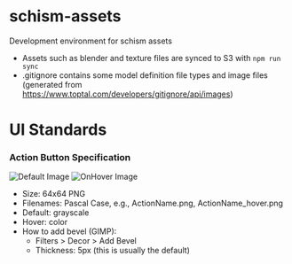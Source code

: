 # schism-assets
Development environment for schism assets

- Assets such as blender and texture files are synced to S3 with `npm run sync`
- .gitignore contains some model definition file types and image files (generated from https://www.toptal.com/developers/gitignore/api/images)

# UI Standards
### Action Button Specification
![Default Image](buildings/tower.1/CreateTower.png)
![OnHover Image](./buildings/tower.1/CreateTower_hover.png)
- Size: 64x64 PNG
- Filenames: Pascal Case, e.g., ActionName.png, ActionName_hover.png
- Default: grayscale
- Hover: color
- How to add bevel (GIMP):
    - Filters > Decor > Add Bevel
    - Thickness: 5px (this is usually the default)

